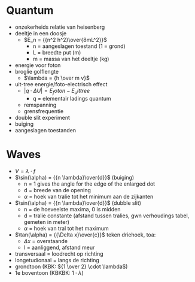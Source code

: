 # Quantum
- onzekerheids relatie van heisenberg
- deeltje in een doosje
   - $E_n = {{n^2 h^2}\over{8mL^2}}$
      - n = aangeslagen toestand (1 = grond)
      - L = breedte put (m)
      - m = massa van het deeltje (kg)
- energie voor foton
- broglie golflengte
   - $\lambda = {h \over m v}$
- uit-tree energie/foto-electrisch effect
   - $|q \cdot \Delta U | = E_foton - E_uittree$
      - q = elementair ladings quantum
   - remspanning
   - grensfrequentie
- double slit experiment
- buiging
- aangeslagen toestanden






# Waves
- $V = \lambda \cdot f$
- $\sin(\alpha) = {{n \lambda}\over{d}}$ (buiging)
   - n = 1 gives the angle for the edge of the enlarged dot
   - d = breede van de opening
   - $\alpha$ = hoek van tralie tot het minimum aan de zijkanten
- $\sin(\alpha) = {{n \lambda}\over{d}}$ (dubble slit)
   - n = de hoeveelste maxima, 0 is midden
   - d = tralie constante (afstand tussen tralies, gwn verhoudings tabel, gemeten in meter)
   - $\alpha$ = hoek van tral tot het maximum
- $\tan(\alpha) = {{\Delta x}\over{c}}$ teken driehoek, toa:
   - $\Delta x$ = overstaande
   - l = aanliggend, afstand meur
- transversaal = loodrecht op richting
- longetudionaal = langs de richting
- grondtoon (KBK: ${1 \over 2} \cdot \lambda$)
- 1e boventoon (KBKBK: $1 \cdot \lambda$)
